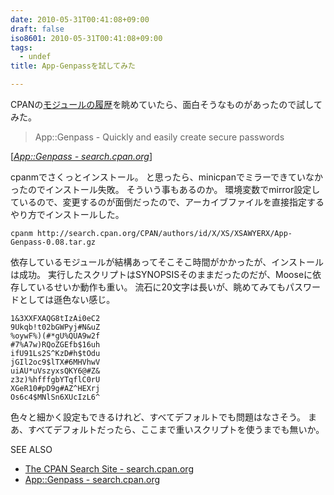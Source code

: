 ```yaml
---
date: 2010-05-31T00:41:08+09:00
draft: false
iso8601: 2010-05-31T00:41:08+09:00
tags:
  - undef
title: App-Genpassを試してみた

---
```


<p>CPANの<a href="http://search.cpan.org/recent">モジュールの履歴</a>を眺めていたら、面白そうなものがあったので試してみた。</p>

<blockquote cite="http://search.cpan.org/~xsawyerx/App-Genpass-0.08/lib/App/Genpass.pm" title="App::Genpass - search.cpan.org" class="blockquote"><p>App::Genpass - Quickly and easily create secure passwords</p></blockquote>

<div class="cite">[<cite><a href="http://search.cpan.org/dist/App-Genpass/">App::Genpass - search.cpan.org</a></cite>]</div>

<p>cpanmでさくっとインストール。
と思ったら、minicpanでミラーできていなかったのでインストール失敗。
そういう事もあるのか。
環境変数でmirror設定しているので、変更するのが面倒だったので、アーカイブファイルを直接指定するやり方でインストールした。</p>

```text
cpanm http://search.cpan.org/CPAN/authors/id/X/XS/XSAWYERX/App-Genpass-0.08.tar.gz
```

<p>依存しているモジュールが結構あってそこそこ時間がかかったが、インストールは成功。
実行したスクリプトはSYNOPSISそのままだったのだが、Mooseに依存しているせいか動作も重い。
流石に20文字は長いが、眺めてみてもパスワードとしては遜色ない感じ。</p>

```text
1&3XXFXAQG8tIzAi0eC2
9Ukqb!t02bGWPyj#N&uZ
%oywF%)(#*gU%QUA9w2f
#7%A7w)RQoZGEfb$16uh
ifU91Ls2S^KzD#h$tOdu
jGIl2oc9$lTX#6MHVhwV
uiAU*uVszyxsQKY6@#Z&
z3z)%hfffgbYTqflC0rU
XGeR10#pD9g#AZ^HEXrj
Os6c4$MNlSn6XUcIzL6^
```

<p>色々と細かく設定もできるけれど、すべてデフォルトでも問題はなさそう。
まあ、すべてデフォルトだったら、ここまで重いスクリプトを使うまでも無いか。</p>

<div>
<p>SEE ALSO</p>
<ul>
<li><a href="http://search.cpan.org/recent">The CPAN Search Site - search.cpan.org</a></li>
<li><a href="http://search.cpan.org/dist/App-Genpass/lib/App/Genpass.pm">App::Genpass - search.cpan.org</a></li>
</ul>
</div>
    	